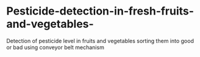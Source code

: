 # Pesticide-detection-in-fresh-fruits-and-vegetables-
Detection of pesticide level in fruits and vegetables
sorting them into good or bad using conveyor belt mechanism 

